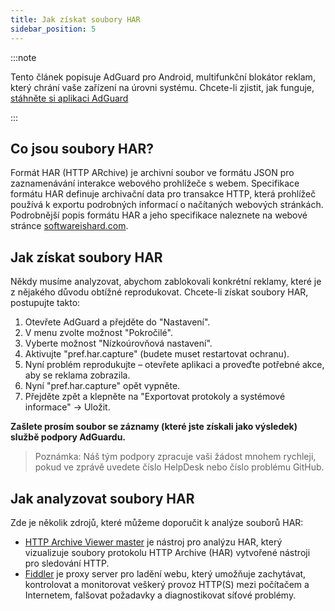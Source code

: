 ```yaml
---
title: Jak získat soubory HAR
sidebar_position: 5
---
```


:::note

Tento článek popisuje AdGuard pro Android, multifunkční blokátor reklam, který chrání vaše zařízení na úrovni systému. Chcete-li zjistit, jak funguje, [stáhněte si aplikaci AdGuard](https://adguard.com/download.html?auto=true)

:::

## Co jsou soubory HAR?
Formát HAR (HTTP ARchive) je archivní soubor ve formátu JSON pro zaznamenávání interakce webového prohlížeče s webem. Specifikace formátu HAR definuje archivační data pro transakce HTTP, která prohlížeč používá k exportu podrobných informací o načítaných webových stránkách. Podrobnější popis formátu HAR a jeho specifikace naleznete na webové stránce [ softwareishard.com](http://www.softwareishard.com/blog/har-12-spec/).

## Jak získat soubory HAR
Někdy musíme analyzovat, abychom zablokovali konkrétní reklamy, které je z nějakého důvodu obtížné reprodukovat. Chcete-li získat soubory HAR, postupujte takto:
1. Otevřete AdGuard a přejděte do "Nastavení".
2. V menu zvolte možnost "Pokročilé".
3. Vyberte možnost "Nízkoúrovňová nastavení".
4. Aktivujte "pref.har.capture" (budete muset restartovat ochranu).
5. Nyní problém reprodukujte – otevřete aplikaci a proveďte potřebné akce, aby se reklama zobrazila.
6. Nyní "pref.har.capture" opět vypněte.
7. Přejděte zpět a klepněte na "Exportovat protokoly a systémové informace" → Uložit.

**Zašlete prosím soubor se záznamy (které jste získali jako výsledek) službě podpory AdGuardu.**

> Poznámka: Náš tým podpory zpracuje vaši žádost mnohem rychleji, pokud ve zprávě uvedete číslo HelpDesk nebo číslo problému GitHub.

## Jak analyzovat soubory HAR
Zde je několik zdrojů, které můžeme doporučit k analýze souborů HAR:
* [HTTP Archive Viewer master](https://gitgrimbo.github.io/harviewer/master/) je nástroj pro analýzu HAR, který vizualizuje soubory protokolu HTTP Archive (HAR) vytvořené nástroji pro sledování HTTP.
* [Fiddler](https://www.telerik.com/fiddler) je proxy server pro ladění webu, který umožňuje zachytávat, kontrolovat a monitorovat veškerý provoz HTTP(S) mezi počítačem a Internetem, falšovat požadavky a diagnostikovat síťové problémy.
